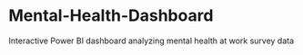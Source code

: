 # Mental-Health-Dashboard
Interactive Power BI dashboard analyzing mental health at work survey data
